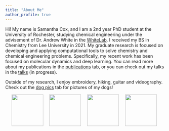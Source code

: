 ```yaml
---
title: "About Me"
author_profile: true
---
```

Hi! My name is Samantha Cox, and I am a 2nd year PhD student at the University of Rochester, studying chemical engineering under the advisement of Dr. Andrew White in the [WhiteLab](http://thewhitelab.org/). I received my BS in Chemistry from Lee University in 2021. My graduate research is focused on developing and applying computational tools to solve chemistry and chemical engineering problems. Specifically, my recent work has been focused on molecular dynamics and deep learning. You can read more about my publications in the [publications](https://samcox822.github.io/publications/) tab, or you can check out my talks in the [talks](https://samcox822.github.io/talks/) (in progress).

Outside of my research, I enjoy embroidery, hiking, guitar and videography. Check out the [dog pics](https://samcox822.github.io/dogs/) tab for pictures of my dogs!

&nbsp;&nbsp;&nbsp;&nbsp;
<img class="img" src="../assets/images/sym.png" width="100px">&nbsp;&nbsp;&nbsp;&nbsp;
<img class="img" src="../assets/images/ml.png" width="100px">&nbsp;&nbsp;&nbsp;&nbsp;
<img class="img" src="../assets/images/compchem.png" width="100px">&nbsp;&nbsp;&nbsp;&nbsp;
<img class="img" src="../assets/images/trek.png" width="100px">&nbsp;&nbsp;&nbsp;&nbsp;